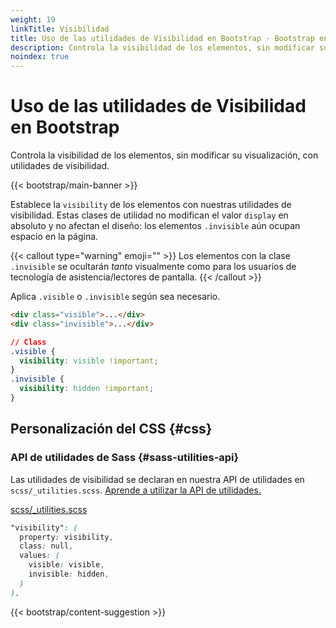 ```yaml
---
weight: 19
linkTitle: Visibilidad
title: Uso de las utilidades de Visibilidad en Bootstrap · Bootstrap en Español v5.3
description: Controla la visibilidad de los elementos, sin modificar su visualización, con utilidades de visibilidad.
noindex: true
---
```


# Uso de las utilidades de Visibilidad en Bootstrap

Controla la visibilidad de los elementos, sin modificar su visualización, con utilidades de visibilidad.

{{< bootstrap/main-banner >}}

Establece la `visibility` de los elementos con nuestras utilidades de visibilidad. Estas clases de utilidad no modifican el valor `display` en absoluto y no afectan el diseño: los elementos `.invisible` aún ocupan espacio en la página.

{{< callout type="warning" emoji="" >}}
Los elementos con la clase `.invisible` se ocultarán _tanto_ visualmente como para los usuarios de tecnología de asistencia/lectores de pantalla.
{{< /callout >}}

Aplica `.visible` o `.invisible` según sea necesario.

```html {filename="HTML"}
<div class="visible">...</div>
<div class="invisible">...</div>
```

```css {filename="CSS"}
// Class
.visible {
  visibility: visible !important;
}
.invisible {
  visibility: hidden !important;
}
```

Personalización del CSS {#css}
-----------

### API de utilidades de Sass {#sass-utilities-api}

Las utilidades de visibilidad se declaran en nuestra API de utilidades en `scss/_utilities.scss`. [Aprende a utilizar la API de utilidades.](/bootstrap/5.3/utilities/api/#using-the-api)

[scss/_utilities.scss](https://github.com/twbs/bootstrap/blob/v5.3.2/scss/_utilities.scss)

```scss {filename="scss/_utilities.scss"}
"visibility": (
  property: visibility,
  class: null,
  values: (
    visible: visible,
    invisible: hidden,
  )
),
```

{{< bootstrap/content-suggestion >}}
